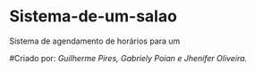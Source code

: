 # Sistema-de-um-salao
Sistema de agendamento de horários para um 

#Criado por: *Guilherme Pires, Gabriely Poian e Jhenifer Oliveira.*
